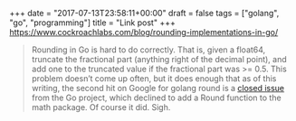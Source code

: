 +++
date = "2017-07-13T23:58:11+00:00"
draft = false
tags = ["golang", "go", "programming"]
title = "Link post"
+++
https://www.cockroachlabs.com/blog/rounding-implementations-in-go/

>Rounding in Go is hard to do correctly. That is, given a float64, truncate the fractional part (anything right of the decimal point), and add one to the truncated value if the fractional part was >= 0.5. This problem doesn’t come up often, but it does enough that as of this writing, the second hit on Google for golang round is a [closed issue](https://github.com/golang/go/issues/4594) from the Go project, which declined to add a Round function to the math package. Of course it did. Sigh.

